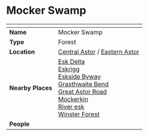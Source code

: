 # Mocker Swamp

| []() | |
| --- | --- |
| **Name** | Mocker Swamp |
| **Type** | Forest |
| **Location** | [Central Astor](../regions/central-astor.md) / [Eastern Astor](../regions/eastern-astor.md) |
| **Nearby Places** | [Esk Delta](../rivers-lakes/esk-delta.md)<br />[Eskrigg](../cities/eskrigg.md)<br />[Eskside Byway](../roads/eskside-byway.md)<br />[Grasthwaite Bend](../roads/grasthwaite-bend.md)<br />[Great Astor Road](../roads/great-astor-road.md)<br />[Mockerkin](../towns/mockerkin.md)<br />[River esk](../rivers-lakes/river-esk.md)<br />[Winster Forest](winster-forest.md) |
| **People** | |
